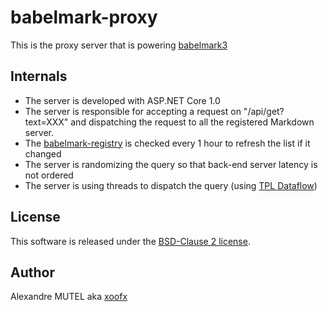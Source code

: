# babelmark-proxy

This is the proxy server that is powering [babelmark3](https://babelmark.github.io)


## Internals

- The server is developed with ASP.NET Core 1.0
- The server is responsible for accepting a request on "/api/get?text=XXX" and dispatching the request to all the registered Markdown server.
- The [babelmark-registry](https://github.com/babelmark/babelmark-registry) is checked every 1 hour to refresh the list if it changed
- The server is randomizing the query so that back-end server latency is not ordered
- The server is using threads to dispatch the query (using [TPL Dataflow](https://msdn.microsoft.com/en-us/library/hh228603(v=vs.110).aspx))


## License

This software is released under the [BSD-Clause 2 license](https://github.com/babelmark/babelmark-proxy/blob/master/license.txt).

## Author

Alexandre MUTEL aka [xoofx](https://xoofx.github.io)



